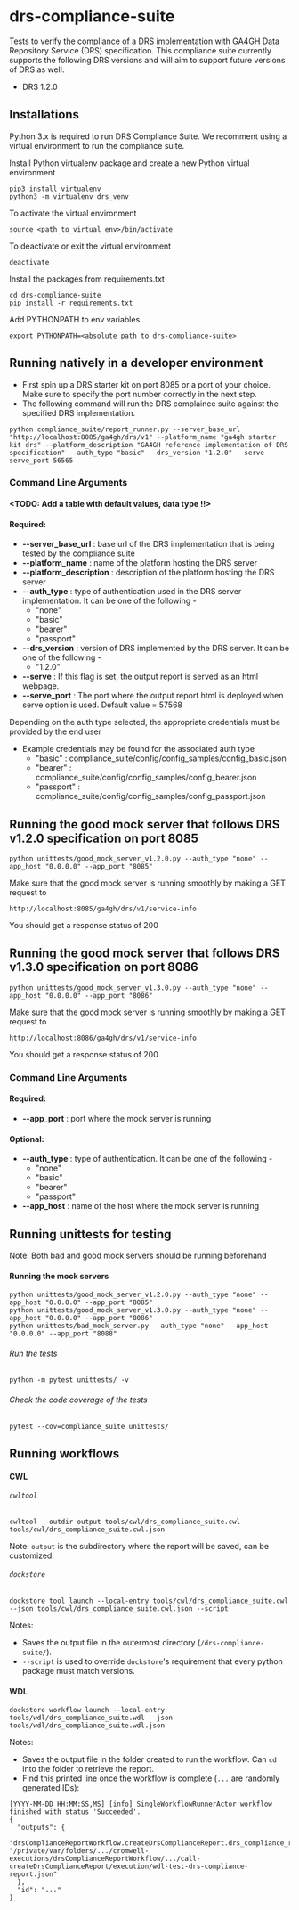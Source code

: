 # drs-compliance-suite
Tests to verify the compliance of a DRS implementation with GA4GH Data Repository Service (DRS) specification. 
This compliance suite currently supports the following DRS versions and will aim to support future versions of DRS as well.
* DRS 1.2.0

## Installations
Python 3.x is required to run DRS Compliance Suite. We recomment using a virtual environment to run the compliance suite.

Install Python virtualenv package and create a new Python virtual environment
```
pip3 install virtualenv
python3 -m virtualenv drs_venv
```
To activate the virtual environment
```
source <path_to_virtual_env>/bin/activate
```
To deactivate or exit the virtual environment
```
deactivate
```

Install the packages from requirements.txt
```
cd drs-compliance-suite
pip install -r requirements.txt
```

Add PYTHONPATH to env variables
```
export PYTHONPATH=<absolute path to drs-compliance-suite>
```

## Running natively in a developer environment

* First spin up a DRS starter kit on port 8085 or a port of your choice. Make sure to specify the port number correctly in the next step.
* The following command will run the DRS complaince suite against the specified DRS implementation.
``` 
python compliance_suite/report_runner.py --server_base_url "http://localhost:8085/ga4gh/drs/v1" --platform_name "ga4gh starter kit drs" --platform_description "GA4GH reference implementation of DRS specification" --auth_type "basic" --drs_version "1.2.0" --serve --serve_port 56565
```
### Command Line Arguments
#### <TODO: Add a table with default values, data type !!>
#### Required:
* **--server_base_url** : base url of the DRS implementation that is being tested by the compliance suite
* **--platform_name** : name of the platform hosting the DRS server
* **--platform_description** : description of the platform hosting the DRS server
* **--auth_type** : type of authentication used in the DRS server implementation. It can be one of the following -
  * "none"
  * "basic"
  * "bearer"
  * "passport"
* **--drs_version** : version of DRS implemented by the DRS server. It can be one of the following -
  * "1.2.0"
* **--serve** : If this flag is set, the output report is served as an html webpage.
* **--serve_port** : The port where the output report html is deployed when serve option is used. Default value = 57568 

Depending on the auth type selected, the appropriate credentials must be provided by the end user
* Example credentials may be found for the associated auth type
  * "basic" : compliance_suite/config/config_samples/config_basic.json
  * "bearer" : compliance_suite/config/config_samples/config_bearer.json
  * "passport" : compliance_suite/config/config_samples/config_passport.json

## Running the good mock server that follows DRS v1.2.0 specification on port 8085
```
python unittests/good_mock_server_v1.2.0.py --auth_type "none" --app_host "0.0.0.0" --app_port "8085"
```

Make sure that the good mock server is running smoothly by making a GET request to 
```
http://localhost:8085/ga4gh/drs/v1/service-info
```
You should get a response status of 200

## Running the good mock server that follows DRS v1.3.0 specification on port 8086
```
python unittests/good_mock_server_v1.3.0.py --auth_type "none" --app_host "0.0.0.0" --app_port "8086"
```

Make sure that the good mock server is running smoothly by making a GET request to
```
http://localhost:8086/ga4gh/drs/v1/service-info
```
You should get a response status of 200

### Command Line Arguments
#### Required:
* **--app_port** : port where the mock server is running
#### Optional:
* **--auth_type** : type of authentication. It can be one of the following -
  * "none"
  * "basic"
  * "bearer"
  * "passport"
* **--app_host** : name of the host where the mock server is running

## Running unittests for testing
Note: Both bad and good mock servers should be running beforehand
#### Running the mock servers
```
python unittests/good_mock_server_v1.2.0.py --auth_type "none" --app_host "0.0.0.0" --app_port "8085"
python unittests/good_mock_server_v1.3.0.py --auth_type "none" --app_host "0.0.0.0" --app_port "8086"
python unittests/bad_mock_server.py --auth_type "none" --app_host "0.0.0.0" --app_port "8088"
```
###### Run the tests
```
python -m pytest unittests/ -v
```
###### Check the code coverage of the tests
```
pytest --cov=compliance_suite unittests/ 
```

## Running workflows
#### CWL
###### `cwltool`
```
cwltool --outdir output tools/cwl/drs_compliance_suite.cwl tools/cwl/drs_compliance_suite.cwl.json
```
Note: `output` is the subdirectory where the report will be saved, can be customized.
###### `dockstore`
```
dockstore tool launch --local-entry tools/cwl/drs_compliance_suite.cwl --json tools/cwl/drs_compliance_suite.cwl.json --script
```
Notes:
* Saves the output file in the outermost directory (`/drs-compliance-suite/`).
* `--script` is used to override `dockstore`'s requirement that every python package must match versions.

#### WDL
```
dockstore workflow launch --local-entry tools/wdl/drs_compliance_suite.wdl --json tools/wdl/drs_compliance_suite.wdl.json
```
Notes:
* Saves the output file in the folder created to run the workflow. Can `cd` into the folder to retrieve the report.
* Find this printed line once the workflow is complete (`...` are randomly generated IDs):
```
[YYYY-MM-DD HH:MM:SS,MS] [info] SingleWorkflowRunnerActor workflow finished with status 'Succeeded'.
{
  "outputs": {
    "drsComplianceReportWorkflow.createDrsComplianceReport.drs_compliance_report": "/private/var/folders/.../cromwell-executions/drsComplianceReportWorkflow/.../call-createDrsComplianceReport/execution/wdl-test-drs-compliance-report.json"
  },
  "id": "..."
}
```
